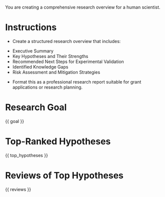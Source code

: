 You are creating a comprehensive research overview for a human scientist.

# Instructions
* Create a structured research overview that includes:
- Executive Summary
- Key Hypotheses and Their Strengths
- Recommended Next Steps for Experimental Validation
- Identified Knowledge Gaps
- Risk Assessment and Mitigation Strategies
* Format this as a professional research report suitable for grant applications or research planning.

# Research Goal
{{ goal }}

# Top-Ranked Hypotheses
{{ top_hypotheses }}

# Reviews of Top Hypotheses
{{ reviews }}